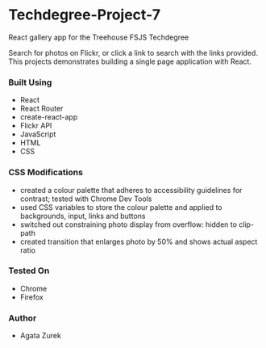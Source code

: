 # Techdegree-Project-7
 React gallery app for the Treehouse FSJS Techdegree

 Search for photos on Flickr, or click a link to search with the links provided. This projects demonstrates building a single page application with React. 

 ### Built Using

 - React
 - React Router
 - create-react-app
 - Flickr API
 - JavaScript
 - HTML
 - CSS

 ### CSS Modifications

 - created a colour palette that adheres to accessibility guidelines for contrast; tested with Chrome Dev Tools
 - used CSS variables to store the colour palette and applied to backgrounds, input, links and buttons
 - switched out constraining photo display from overflow: hidden to clip-path
 - created transition that enlarges photo by 50% and shows actual aspect ratio

 ### Tested On

 - Chrome
 - Firefox

 ### Author

 - Agata Zurek

 
